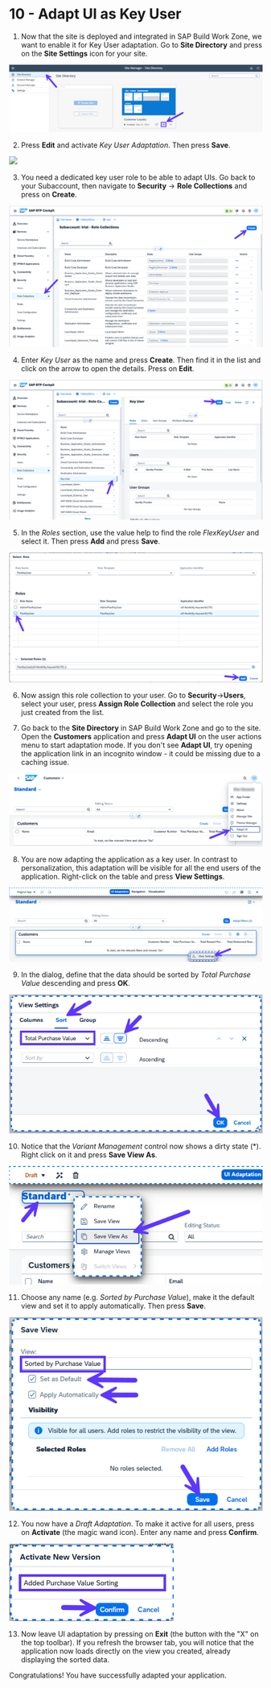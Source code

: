 # 10 - Adapt UI as Key User

1. Now that the site is deployed and integrated in SAP Build Work Zone, we want to enable it for Key User adaptation. Go to **Site Directory** and press on the **Site Settings** icon for your site.

![](./Images/10_Screenshot_Site_Settings.png)

2. Press **Edit** and activate *Key User Adaptation*. Then press **Save**.

![](./Images/10_Activate_Key_User.png)

3. You need a dedicated key user role to be able to adapt UIs. Go back to your Subaccount, then navigate to **Security** -> **Role Collections** and press on **Create**.

![](./Images/10_Screenshot_Create_Role_Collection.png)

4. Enter *Key User* as the name and press **Create**. Then find it in the list and click on the arrow to open the details. Press on **Edit**.

![](./Images/10_Screenshot_Edit_Role_Collection.png)

5. In the *Roles* section, use the value help to find the role *FlexKeyUser* and select it. Then press **Add** and press **Save**.

![](./Images/10_Screenshot_Add_Key_User_Role.png)

6. Now assign this role collection to your user. Go to **Security**->**Users**, select your user, press **Assign Role Collection** and select the role you just created from the list.

7. Go back to the **Site Directory** in SAP Build Work Zone and go to the site. Open the **Customers** application and press **Adapt UI** on the user actions menu to start adaptation mode. If you don't see **Adapt UI**, try opening the application link in an incognito window - it could be missing due to a caching issue.

![](./Images/10_Screenshot_Adapt_UI.png)

8. You are now adapting the application as a key user. In contrast to personalization, this adaptation will be visible for all the end users of the application. Right-click on the table and press **View Settings**.

![](./Images/10_Screenshot_View_Settings.png)

9. In the dialog, define that the data should be sorted by *Total Purchase Value* descending and press **OK**.

![](./Images/10_Screenshot_Purchase_Value_Descending.png)

10. Notice that the *Variant Management* control now shows a dirty state (*). Right click on it and press **Save View As**.

![](./Images/10_Screenshot_Save_View_As.png)

11. Choose any name (e.g. *Sorted by Purchase Value*), make it the default view and set it to apply automatically. Then press **Save**.

![](./Images/10_Screenshot_Set_Default_View.png)

12. You now have a *Draft Adaptation*. To make it active for all users, press on **Activate** (the magic wand icon). Enter any name and press **Confirm**.

![](./Images/10_Screenshot_Activate_New_Version.png)

13. Now leave UI adaptation by pressing on **Exit** (the button with the "X" on the top toolbar). If you refresh the browser tab, you will notice that the application now loads directly on the view you created, already displaying the sorted data.

Congratulations! You have successfully adapted your application.